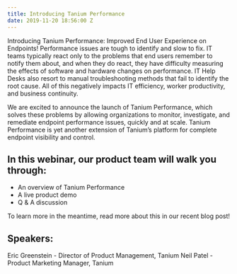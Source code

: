 ```yaml
---
title: Introducing Tanium Performance
date: 2019-11-20 18:56:00 Z
---
```


Introducing Tanium Performance: Improved End User Experience on Endpoints! 
Performance issues are tough to identify and slow to fix. IT teams typically react only to the problems that end users remember to notify them about, and when they do react, they have difficulty measuring the effects of software and hardware changes on performance. IT Help Desks also resort to manual troubleshooting methods that fail to identify the root cause. All of this negatively impacts IT efficiency, worker productivity, and business continuity.

We are excited to announce the launch of Tanium Performance, which solves these problems by allowing organizations to monitor, investigate, and remediate endpoint performance issues, quickly and at scale. Tanium Performance is yet another extension of Tanium’s platform for complete endpoint visibility and control.

## In this webinar, our product team will walk you through:

* An overview of Tanium Performance
* A live product demo
* Q & A discussion

To learn more in the meantime, read more about this in our recent blog post!

## Speakers:
Eric Greenstein - Director of Product Management, Tanium
Neil Patel - Product Marketing Manager, Tanium